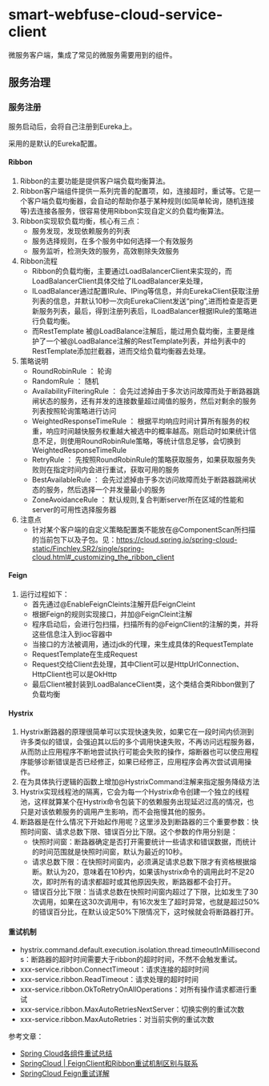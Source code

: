# smart-webfuse-cloud-service-client

微服务客户端，集成了常见的微服务需要用到的组件。


## 服务治理

### 服务注册

服务启动后，会将自己注册到Eureka上。

采用的是默认的Eureka配置。

#### Ribbon

1. Ribbon的主要功能是提供客户端负载均衡算法。
2. Ribbon客户端组件提供一系列完善的配置项，如，连接超时，重试等。它是一个客户端负载均衡器，会自动的帮助你基于某种规则(如简单轮询，随机连接等)去连接各服务，很容易使用Ribbon实现自定义的负载均衡算法。
3. Ribbon实现软负载均衡，核心有三点：
   * 服务发现，发现依赖服务的列表
   * 服务选择规则，在多个服务中如何选择一个有效服务
   * 服务监听，检测失效的服务，高效剔除失效服务
4. Ribbon流程
   * Ribbon的负载均衡，主要通过LoadBalancerClient来实现的，而LoadBalancerClient具体交给了ILoadBalancer来处理，
   * ILoadBalancer通过配置IRule、IPing等信息，并向EurekaClient获取注册列表的信息，并默认10秒一次向EurekaClient发送“ping”,进而检查是否更新服务列表，最后，得到注册列表后，ILoadBalancer根据IRule的策略进行负载均衡。
   * 而RestTemplate 被@LoadBalance注解后，能过用负载均衡，主要是维护了一个被@LoadBalance注解的RestTemplate列表，并给列表中的RestTemplate添加拦截器，进而交给负载均衡器去处理。
5. 策略说明
   * RoundRobinRule ： 轮询
   * RandomRule ： 随机
   * AvailabilityFilteringRule ： 会先过滤掉由于多次访问故障而处于断路器跳闸状态的服务，还有并发的连接数量超过阈值的服务，然后对剩余的服务列表按照轮询策略进行访问
   * WeightedResponseTimeRule ： 根据平均响应时间计算所有服务的权重，响应时间越快服务权重越大被选中的概率越高。刚启动时如果统计信息不足，则使用RoundRobinRule策略，等统计信息足够，会切换到WeightedResponseTimeRule
   * RetryRule ： 先按照RoundRobinRule的策略获取服务，如果获取服务失败则在指定时间内会进行重试，获取可用的服务
   * BestAvailableRule ： 会先过滤掉由于多次访问故障而处于断路器跳闸状态的服务，然后选择一个并发量最小的服务
   * ZoneAvoidanceRule ： 默认规则,复合判断server所在区域的性能和server的可用性选择服务器
6. 注意点
   * 针对某个客户端的自定义策略配置类不能放在@ComponentScan所扫描的当前包下以及子包。见：https://cloud.spring.io/spring-cloud-static/Finchley.SR2/single/spring-cloud.html#_customizing_the_ribbon_client
   
#### Feign

1. 运行过程如下：
   * 首先通过@EnableFeignCleints注解开启FeignCleint
   * 根据Feign的规则实现接口，并加@FeignCleint注解
   * 程序启动后，会进行包扫描，扫描所有的@FeignClient的注解的类，并将这些信息注入到ioc容器中
   * 当接口的方法被调用，通过jdk的代理，来生成具体的RequestTemplate
   * RequestTemplate在生成Request
   * Request交给Client去处理，其中Client可以是HttpUrlConnection、HttpClient也可以是OkHttp
   * 最后Client被封装到LoadBalanceClient类，这个类结合类Ribbon做到了负载均衡
   
#### Hystrix

1. Hystrix断路器的原理很简单可以实现快速失败，如果它在一段时间内侦测到许多类似的错误，会强迫其以后的多个调用快速失败，不再访问远程服务器，从而防止应用程序不断地尝试执行可能会失败的操作，熔断器也可以使应用程序能够诊断错误是否已经修正，如果已经修正，应用程序会再次尝试调用操作。
2. 在为具体执行逻辑的函数上增加@HystrixCommand注解来指定服务降级方法
3. Hystrix实现线程池的隔离，它会为每一个Hystrix命令创建一个独立的线程池，这样就算某个在Hystrix命令包装下的依赖服务出现延迟过高的情况，也只是对该依赖服务的调用产生影响，而不会拖慢其他的服务。
4. 断路器是在什么情况下开始起作用呢？这里涉及到断路器的三个重要参数：快照时间窗、请求总数下限、错误百分比下限。这个参数的作用分别是： 
   * 快照时间窗：断路器确定是否打开需要统计一些请求和错误数据，而统计的时间范围就是快照时间窗，默认为最近的10秒。
   * 请求总数下限：在快照时间窗内，必须满足请求总数下限才有资格根据熔断。默认为20，意味着在10秒内，如果该hystrix命令的调用此时不足20次，即时所有的请求都超时或其他原因失败，断路器都不会打开。
   * 错误百分比下限：当请求总数在快照时间窗内超过了下限，比如发生了30次调用，如果在这30次调用中，有16次发生了超时异常，也就是超过50%的错误百分比，在默认设定50%下限情况下，这时候就会将断路器打开。   
   
#### 重试机制

 * hystrix.command.default.execution.isolation.thread.timeoutInMilliseconds：断路器的超时时间需要大于ribbon的超时时间，不然不会触发重试。   
 * xxx-service.ribbon.ConnectTimeout：请求连接的超时时间
 * xxx-service.ribbon.ReadTimeout：请求处理的超时时间
 * xxx-service.ribbon.OkToRetryOnAllOperations：对所有操作请求都进行重试
 * xxx-service.ribbon.MaxAutoRetriesNextServer：切换实例的重试次数
 * xxx-service.ribbon.MaxAutoRetries：对当前实例的重试次数
 
参考文章：

- [Spring Cloud各组件重试总结](http://www.itmuch.com/spring-cloud-sum/spring-cloud-retry/)
- [SpringCloud | FeignClient和Ribbon重试机制区别与联系](https://blog.csdn.net/woshilijiuyi/article/details/78959759)
- [SpringCloud Feign重试详解](http://www.cnblogs.com/zhangjianbin/p/7228628.html)
                             